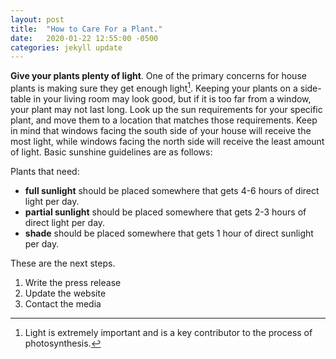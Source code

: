 ```yaml
---
layout: post
title:  "How to Care For a Plant."
date:   2020-01-22 12:55:00 -0500
categories: jekyll update
---
```


**Give your plants plenty of light**. One of the primary concerns for house plants is making sure they get enough light[^1]. Keeping your plants on a side-table in your living room may look good, but if it is too far from a window, your plant may not last long. Look up the sun requirements for your specific plant, and move them to a location that matches those requirements. Keep in mind that windows facing the south side of your house will receive the most light, while windows facing the north side will receive the least amount of light. Basic sunshine guidelines are as follows:

Plants that need:
- **full sunlight** should be placed somewhere that gets 4-6 hours of direct light per day.
- **partial sunlight** should be placed somewhere that gets 2-3 hours of direct light per day.
- **shade** should be placed somewhere that gets 1 hour of direct sunlight per day.

These are the next steps.

1. Write the press release
2. Update the website
3. Contact the media

[^1]: Light is extremely important and is a key contributor to the process of photosynthesis.